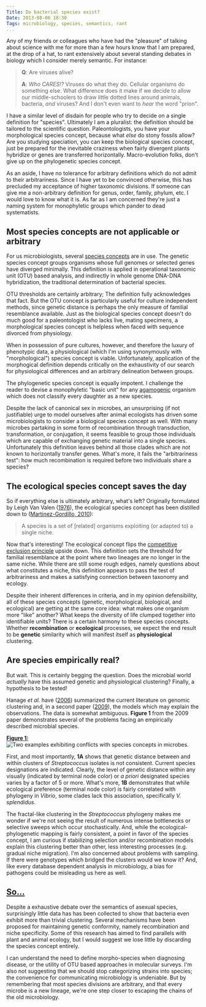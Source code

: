 ```yaml
---
Title: Do bacterial species exist?
Date: 2013-08-06 18:30
Tags: microbiology, species, semantics, rant
...
```



Any of my friends or colleagues who have had the "pleasure" of talking about
science with me for more than a few hours know that I am prepared, at the drop
of a hat, to rant extensively about several standing debates in biology which I
consider merely semantic.  For instance:

 > **Q**: Are viruses alive?
 >
 > **A**: _Who CARES!?_  Viruses do what they do.  Cellular organisms do
 > something else. What difference does it make if we decide to allow our
 > middle-schoolers to draw little dotted lines around animals, bacteria, _and_
 > viruses?  And I don't even want to _hear_ the word "prion".

I have a similar level of disdain for people who try to decide on a single
definition for "species".   Ultimately I am a pluralist: the definition should
be tailored to the scientific question.  Paleontologists, you have your
morphological species concept, because what _else_ do stony
fossils allow?  Are you studying speciation, you can keep the biological species
concept, just be prepared for the inevitable craziness when fairly divergent
plants hybridize or genes are transferred horizontally.  Macro-evolution folks,
don't give up on the phylogenetic species concept.

As an aside, I have no tolerance for arbitrary definitions which do not admit
to their arbitrariness.  Since I have yet to be convinced otherwise, this has
precluded my acceptance of higher taxonomic divisions.  If someone can give me
a non-arbitrary definition for genus, order, family, phylum, etc. I would love
to know what it is.  As far as I am concerned they're just a naming system for
monophyletic groups which pander to dead systematists.

## Most species concepts are not applicable or arbitrary

For us microbiologists, several
[species concepts](http://dx.doi.org/10.1146/annurev.micro.56.012302.160634)
are in use.  The genetic species concept groups organisms whose full genomes or
selected genes have diverged minimally.  This definition is applied in
operational taxonomic unit (OTU) based analysis, and indirectly in whole genome
DNA-DNA hybridization, the traditional determination of bacterial species.

OTU thresholds are certainly arbitrary; The definition fully acknowledges that
fact.  But the OTU concept is particularly useful for culture independent
methods, since genetic distance is perhaps the only measure of familial
resemblance available.  Just as the biological species concept doesn't do much
good for a paleontologist who lacks live, mating specimens, a morphological
species concept is helpless when faced with sequence divorced from physiology.

When in possession of pure cultures, however, and therefore the luxury of
phenotypic data, a physiological (which I'm using synonymously with
"morphological") species concept is viable.  Unfortunately, application of the
morphogical definition depends critically on the exhaustivity of our search for
physiological differences and an arbitrary delineation between groups.

The phylogenetic species concept is equally impotent.  I challenge the reader
to devise a monophyletic "basic unit" for any
[agamogenic](http://en.wikipedia.org/wiki/Asexual_reproduction) organism which
does not classify every daughter as a new species.

Despite the lack of canonical sex in microbes, an unsurprising (if not
justifiable) urge to model ourselves after animal ecologists has driven some
microbiologists to consider a biological species concept as well.  With many
microbes partaking in some form of recombination through transduction,
transformation, or conjugation, it seems feasible to group those individuals
which are capable of exchanging genetic material into a single species.
Unfortunately this definition leaves behind all those clades which are _not_
known to horizontally transfer genes.  What's more, it fails the "arbitrariness
test": how much recombination is required before two individuals share a
species?

## The ecological species concept saves the day

So if everything else is ultimately arbitrary, what's left?  Originally
formulated by Leigh Van Valen
([1976](http://www.jstor.org/stable/1219444)),
the ecological species concept has been distilled down to
([Martinez-Gordillo, 2010](http://dx.doi.org/10.1111/j.1420-9101.2009.01897.x)):

 > A species is a set of [related] organisms exploiting
 > (or adapted to) a single niche.

Now that's interesting!  The ecological concept flips the
[competitive exclusion principle](http://en.wikipedia.org/wiki/Competitive_exclusion_principle)
upside down.  This definition sets the threshold for familial resemblance at
the point where two lineages are no longer in the same niche.  While there are
still some rough edges, namely questions about what constitutes a niche, this
definition appears to pass the test of arbitrariness and makes a satisfying
connection between taxonomy and ecology.

Despite their inherent differences in criteria, and in my opinion
defensibility, all of these species concepts (genetic, morphological,
biological, and ecological) are getting at the same core idea: what makes one
organism more "like" another?  What keeps the diversity of life clumped
together into identifiable units?  There is a certain harmony to these species
concepts.  Whether **recombination** or **ecological** processes, we expect the
end result to be **genetic** similarity which will manifest itself as
**physiological** clustering.

## Are species empirically real?

But wait.  This is certainly begging the question.  Does the microbial world
_actually_ have this assumed genetic and physiological clustering?  Finally, a
hypothesis to be tested!

Hanage _et al._ have ([2006](http://dx.doi.org/10.1098%2Frstb.2006.1917))
summarized the current literature on genomic clustering and, in a second paper
([2009](http://dx.doi.org/10.1126/science.1159388)), the models which may
explain the observations.  The data is somewhat ambiguous.  **Figure 1** from
the 2009 paper demonstrates several of the problems facing an empirically
described microbial species.

[**Figure 1:**](http://www.sciencemag.org/content/323/5915/741/F1.expansion.html)
<img src="http://www.sciencemag.org/content/323/5915/741/F1.large.jpg"
     alt="Two examples exhibiting conflicts with species concepts in microbes."
     class="full-width">

First, and most importantly, **1A** shows that genetic distance between and
within clusters of _Streptococcus_ isolates is not consistent.  Current species
designations are indicated.  Clearly, the level of genetic distance within any
visually (indicated by terminal node color) or _a priori_ designated species
varies by a factor of 5 or more.  What's more, **1B** demonstrates that while
ecological preference (terminal node color) is fairly correlated with phylogeny
in _Vibrio_, some clades lack this association, specifically _V. splendidus_.

The fractal-like clustering in the _Streptococcus_ phylogeny makes me wonder if
we're not seeing the result of numerous intense bottlenecks or selective sweeps
which occur stochastically.  And, while the ecological-phylogenetic mapping is
fairly consistent, a point in favor of the species concept, I am curious if
stabilizing selection and/or recombination models explain this clustering
better than other, less interesting processes (e.g. gradual niche migration).
I'm also concerned about problems with sampling.  If there were genotypes which
bridged the clusters would we know it?  And, like every database dependent
analysis in microbiology, a bias for pathogens could be misleading us here as
well.

## [So...](http://en.wikipedia.org/wiki/Betteridge's_law_of_headlines)

Despite a exhaustive debate over the semantics of asexual species, surprisingly
little data has has been collected to show that bacteria even exhibit more than
trivial clustering.  Several mechanisms have been proposed for maintaining
genetic conformity, namely recombination and niche specificity.  Some of this
research has aimed to find parallels with plant and animal ecology, but I would
suggest we lose little by discarding the species concept entirely.

I can understand the need to define morpho-species when diagnosing disease, or
the utility of OTU based approaches in molecular surveys.  I'm also not
suggesting that we should stop categorizing strains into species; the
convenience for communicating microbiology is undeniable.  But by remembering
that most species divisions are arbitrary, and that every microbe is a new
lineage, we're one step closer to escaping the chains of the old microbiology.
